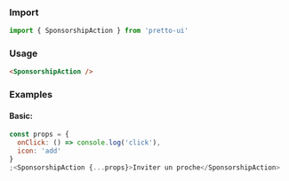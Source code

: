 ### Import

```js static
import { SponsorshipAction } from 'pretto-ui'
```

### Usage

```html
<SponsorshipAction />
```

### Examples

#### Basic:

```jsx
const props = {
  onClick: () => console.log('click'),
  icon: 'add'
}
;<SponsorshipAction {...props}>Inviter un proche</SponsorshipAction>
```
